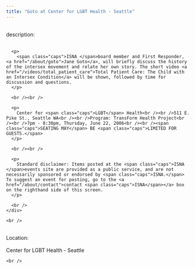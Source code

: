 ```yaml
---
title: "Goto at Center for LGBT Health - Seattle"
---
```


<div class="flexinode-body flexinode-2">
  <div class="flexinode-textarea-1">
    <div class="form-item">
      <br /> <label>description:</label><br /><br /> 
      
      <p>
        <span class="caps">ISNA </span>board member and First Responder, <a href="/about/goto">Jane Goto</a>, will briefly discuss the history of the intersex movement and relate her own story. The short video <a href="/videos/total_patient_care">Total Patient Care: The Child with an Intersex Condition</a> will be shown, followed by time for discussion and questions.
      </p>
      
      <br /><br />
      
      <p>
        Center for <span class="caps">LGBT</span> Health<br /><br />511 E. Pike St., Seattle WA<br /><br />Program: TransForm Health Project<br /><br />7pm - 8:30pm, Thursday, June 22, 2006<br /><br /><span class="caps">SEATING MAY</span> BE <span class="caps">LIMITED FOR GUESTS.</span>
      </p>
      
      <br /><br />
      
      <p>
        Standard disclaimer: Items posted at the <span class="caps">ISNA </span>events site are provided as a public service, and are not necessarily sponsored or endorsed by <span class="caps">ISNA.</span> To suggest an event for posting, go to the <a href="/about/contact">contact <span class="caps">ISNA</span></a> box on the righthand side of this screen.
      </p>
      
      <br />
    </div>
    
    <br />
  </div>
  
  <div class="flexinode-textfield-2">
    <div class="form-item">
      <br /> <label>Location:</label><br /><br /> Center for LGBT Health - Seattle<br />
    </div>
    
    <br />
  </div>
</div>